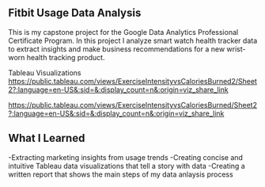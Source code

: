## Fitbit Usage Data Analysis 
This is my capstone project for the Google Data Analytics Professional Certificate Program. 
In this project I analyze smart watch health tracker data to extract insights and make business recommendations for a new wrist-worn health tracking product.

Tableau Visualizations
https://public.tableau.com/views/ExerciseIntensityvsCaloriesBurned2/Sheet2?:language=en-US&:sid=&:display_count=n&:origin=viz_share_link

https://public.tableau.com/views/ExerciseIntensityvsCaloriesBurned/Sheet2?:language=en-US&:sid=&:display_count=n&:origin=viz_share_link

## What I Learned
-Extracting marketing insights from usage trends 
-Creating concise and intuitive Tableau data visualizations that tell a story with data
-Creating a written report that shows the main steps of my data anlaysis process

